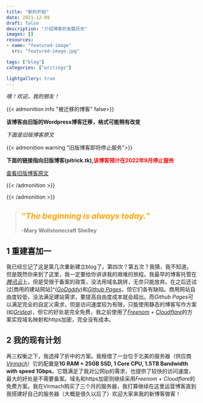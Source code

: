 ```yaml
---
title: "新的开始"
date: 2021-12-09
draft: false
description: "介绍博客的发展历史"
images: []
resources:
- name: "featured-image"
  src: "featured-image.jpg"

tags: ["blog"]
categories: ["writings"]

lightgallery: true
---
```



*哦！欢迎，我的朋友！*
<!--more-->

{{< admonition info "被迁移的博客" false>}}

**该博客由旧版的Wordpress博客迁移，格式可能稍有改变**

*下面是旧版博客原文*

{{< admonition warning "旧版博客即将停止服务">}}

**下面的链接指向旧版博客(pitrick.tk),<span style = "color:red;">该博客预计在2022年9月停止服务</span>**

[查看旧版博客原文](https://pitrick.tk/zh/new_start/)

{{< /admonition >}}

{{< /admonition >}}

>## <span style = "color:orange;">“*The beginning is always today.*”</span>
>
><span style = "color:gray;">**-Mary Wollstonecraft Shelley**</span>

## 1 重建喜加一

我已经忘记了这是第几次重新建立blog了。第四次？第五次？我猜，我不知道。但是既然你来到了这里，我一定要给你讲讲我的艰难的旅程。我最早的博客托管在[*腾讯云*](https://intl.cloud.tencent.com)上，但是受限于备案的政策，没法用域名跳转，无奈只能放弃。在之后还试过[商用的建站网站]^([*GoDaddy*](https://godaddy.com))和[*Github Pages*](https://pages.github.com)，但它们各有缺陷。商用网站自由度较低，没法满足建站需求，要提高自由度成本就会超出。而*Github Pages*可以满足完全的自定义需求，但是访问速度较为有限，只能使用静态的博客写作方案(如[*Gridea*](https://gridea.dev))，但它的好处是完全免费，我之前使用了[*Freenom*](https://www.freenom.com) + [*Cloudflare*](https://www.cloudflare.com)的方案实现域名映射和https加密，完全没有成本。

## 2 我的现有计划

再三权衡之下，我选择了折中的方案。我租借了一台位于北美的服务器（供应商[*Virmach*](https://virmach.com)）它的配置是**1G RAM + 25GB SSD, 1 Core CPU, 1.5TB Bandwidth with speed 1Gbps**。它既满足了我对公网ip的需求，也提供了较快的访问速度，最大的好处是不需要备案。域名和https加密则继续采用*Freenom* + *Cloudflare*的免费方案。我在Virmach购买了三个月的服务器，我打算继续在这里运营博客直到我搭建好自己的服务器（大概是很久以后了）欢迎大家来我的新博客做客！
